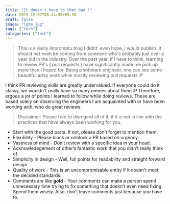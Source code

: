 ```yaml
---
title: "It doesn't have to that bad !"
date: 2019-12-07T08:44:55+05:30
draft: false
image: "lgtm.jpg"
tags: ["tech"]
categories: ["tech"]
---
```


> This is a really impromptu blog I didnt' even hope, I would publish. It should not even be coming from someone who's probably just over a year old in the industry. Over the past year, if I have to think, learning to review PR's ( pull requests ) have significantly made me pick up more than I hoped for. Being a software engineer, one can see some beautiful artsy work while mostly reviewing pull requests :P

I think PR reviewing skills are greatly undervalued. If everyone could do it classy, we wouldn't really have so many memes about them :P Therefore, ergoes a jot of points I learned to follow while doing reviews. These are based solely on observing the engineers I am acquainted with or have been working with, who do great reviews.

> Disclaimer: Please free to disregard all of it, if it is not in line with the practices that have always been working for you.

* Start with the good parts. If not, please don’t forget to mention them.
* Flexibility  - Please block or unblock a PR based on urgency.
* Vastness of mind - Don’t review with a specific idea in your head.
* Acknowledegement of other’s fantastic work that you didn’t really think of.
* Simplicity in design - Well, full points for readability and straight forward design.
* Quality of work  - This is an uncompromisable entity if it doesn't meet the decided standards.
* Comments are like **gold** - Your comments can make a person spend unnecessary time trying to fix something that doesn’t even need fixing. Spend them wisely. Also, don’t leave comments just because you have to.
